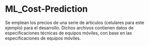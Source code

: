 # ML_Cost-Prediction
Se emplean los precios de una serie de articulos (celulares para este ejemplo) para el desarrollo. Dichos archivos contienen datos de especificaciones técnicas de equipos móviles, con base en las especificaciones de equipos móviles.
